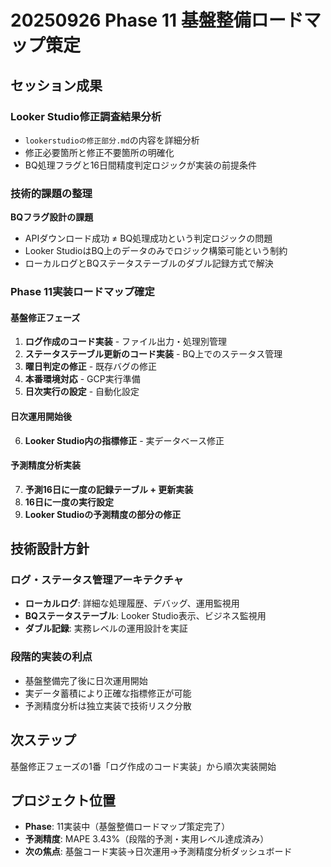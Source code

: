 # 20250926 Phase 11 基盤整備ロードマップ策定

## セッション成果

### Looker Studio修正調査結果分析
- `lookerstudioの修正部分.md`の内容を詳細分析
- 修正必要箇所と修正不要箇所の明確化
- BQ処理フラグと16日間精度判定ロジックが実装の前提条件

### 技術的課題の整理
**BQフラグ設計の課題**
- APIダウンロード成功 ≠ BQ処理成功という判定ロジックの問題
- Looker StudioはBQ上のデータのみでロジック構築可能という制約
- ローカルログとBQステータステーブルのダブル記録方式で解決

### Phase 11実装ロードマップ確定

#### 基盤修正フェーズ
1. **ログ作成のコード実装** - ファイル出力・処理別管理
2. **ステータステーブル更新のコード実装** - BQ上でのステータス管理
3. **曜日判定の修正** - 既存バグの修正
4. **本番環境対応** - GCP実行準備
5. **日次実行の設定** - 自動化設定

#### 日次運用開始後
6. **Looker Studio内の指標修正** - 実データベース修正

#### 予測精度分析実装
7. **予測16日に一度の記録テーブル + 更新実装**
8. **16日に一度の実行設定**
9. **Looker Studioの予測精度の部分の修正**

## 技術設計方針

### ログ・ステータス管理アーキテクチャ
- **ローカルログ**: 詳細な処理履歴、デバッグ、運用監視用
- **BQステータステーブル**: Looker Studio表示、ビジネス監視用
- **ダブル記録**: 実務レベルの運用設計を実証

### 段階的実装の利点
- 基盤整備完了後に日次運用開始
- 実データ蓄積により正確な指標修正が可能
- 予測精度分析は独立実装で技術リスク分散

## 次ステップ
基盤修正フェーズの1番「ログ作成のコード実装」から順次実装開始

## プロジェクト位置
- **Phase**: 11実装中（基盤整備ロードマップ策定完了）
- **予測精度**: MAPE 3.43%（段階的予測・実用レベル達成済み）
- **次の焦点**: 基盤コード実装→日次運用→予測精度分析ダッシュボード